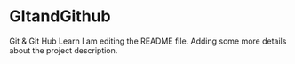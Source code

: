 # GItandGithub
Git &amp; Git Hub Learn
I am editing the README file. Adding some more details about the project description.
